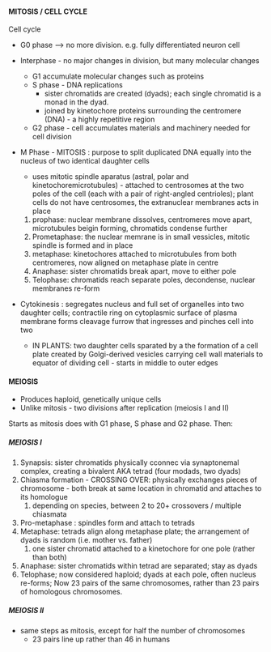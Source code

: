 
#### MITOSIS / CELL CYCLE

Cell cycle
- G0 phase --> no more division. e.g. fully differentiated neuron cell
- Interphase - no major changes in division, but many molecular changes
	- G1 accumulate molecular changes such as proteins
	- S phase - DNA replications
		- sister chromatids are created (dyads); each single chromatid is a monad in the dyad.
		- joined by kinetochore proteins surrounding the centromere (DNA) - a highly repetitive region 
	- G2 phase - cell accumulates materials and machinery needed for cell division
	
- M Phase - MITOSIS : purpose to split duplicated DNA equally into the nucleus of two identical daughter cells
	- uses mitotic spindle aparatus (astral, polar and kinetochoremicrotubules) - attached to centrosomes at the two poles of the cell (each with a pair of right-angled centrioles); plant cells do not have centrosomes, the extranuclear membranes acts in place
	1. prophase: nuclear membrane dissolves, centromeres move apart, microtubules beigin forming, chromatids condense further
	2. Prometaphase: the nuclear memrane is in small vessicles, mitotic spindle is formed and in place
	3. metaphase: kinetochores attached to microtubules from both centromeres, now aligned on metaphase plate in centre
	4. Anaphase: sister chromatids break apart, move to either pole
	5. Telophase: chromatids reach separate poles, decondense, nuclear membranes re-form
- Cytokinesis : segregates nucleus and full set of organelles into two daughter cells; contractile ring on cytoplasmic surface of plasma membrane forms cleavage furrow that ingresses and pinches cell into two
	- IN PLANTS: two daughter cells sparated by a the formation of a cell plate created by Golgi-derived vesicles carrying cell wall materials to equator of dividing cell - starts in middle to outer edges


#### MEIOSIS 
- Produces haploid, genetically unique cells
- Unlike mitosis - two divisions after replication (meiosis I and II)

Starts as mitosis does with G1 phase, S phase and G2 phase. Then:

##### MEIOSIS I
1. Synapsis: sister chromatids physically cconnec via synaptonemal complex, creating a bivalent AKA tetrad (four modads, two dyads)
2. Chiasma formation - CROSSING OVER: physically exchanges pieces of chromosome - both break at same location in chromatid and attaches to its homologue
	1. depending on species, between 2 to 20+ crossovers / multiple chiasmata
3. Pro-metaphase : spindles form and attach to tetrads
4. Metaphase: tetrads align along metaphase plate; the arrangement of dyads is random (i.e. mother vs. father) 
	1. one sister chromatid attached to a kinetochore for one pole (rather than both)
5. Anaphase: sister chromatids within tetrad are separated; stay as dyads
6. Telophase; now considered haploid; dyads at each pole, often nucleus re-forms; Now 23 pairs of the same chromosomes, rather than 23 pairs of homologous chromosomes.

##### MEIOSIS II
- same steps as mitosis, except for half the number of chromosomes
	- 23 pairs line up rather than 46 in humans